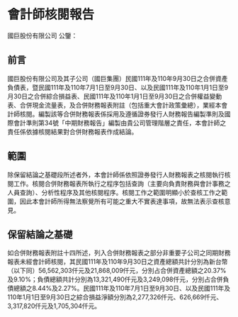 # 會計師核閱報告

國巨股份有限公司 公鑒：

## 前言

國巨股份有限公司及其子公司（國巨集團）民國111年及110年9月30日之合併資產負債表，暨民國111年及110年7月1日至9月30日、以及民國111年及110年1月1日至9月30日之合併綜合損益表、民國111年及110年1月1日至9月30日之合併權益變動表、合併現金流量表，及合併財務報表附註（包括重大會計政策彙總），業經本會計師核閱。編製該等合併財務報表係採用及遵循證券發行人財務報告編製準則及國際會計準則第34號「中期財務報告」編製由貴公司管理階層之責任，本會計師之責任係依據核閱結果對合併財務報表作成結論。

## 範圍

除保留結論之基礎段所述者外，本會計師係依照證券發行人財務報表之核閱執行核閱工作。核閱合併財務報表所執行之程序包括查詢（主要向負責財務與會計事務之人員查詢）、分析性程序及其他核閱程序。核閱工作之範圍明顯小於查核工作之範圍，因此本會計師所得無法察覺所有可能之重大不實表達事項，故無法表示查核意見。

## 保留結論之基礎

如合併財務報表附註十四所述，列入合併財務報表之部分非重要子公司之同期財務報表未經會計師核閱，其民國111年及110年9月30日之資產總額共計分別為新台幣（以下同）56,562,303仟元及21,868,009仟元，分別占合併資產總額之20.37%及9.10%；負債總額共計分別為13,321,490仟元及3,249,098仟元，分別占合併負債總額之8.44%及2.27%。民國111年及110年7月1日至9月30日、以及民國111年及110年1月1日至9月30日之綜合損益淨額分別為2,277,326仟元、626,669仟元、3,317,820仟元及1,705,304仟元。